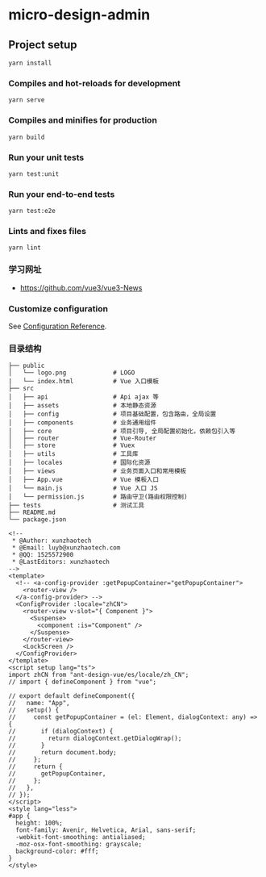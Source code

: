 # micro-design-admin

## Project setup
```
yarn install
```

### Compiles and hot-reloads for development
```
yarn serve
```

### Compiles and minifies for production
```
yarn build
```

### Run your unit tests
```
yarn test:unit
```

### Run your end-to-end tests
```
yarn test:e2e
```

### Lints and fixes files
```
yarn lint
```
### 学习网址
- https://github.com/vue3/vue3-News
### Customize configuration
See [Configuration Reference](https://cli.vuejs.org/config/).

### 目录结构
```
├── public
│   └── logo.png             # LOGO
|   └── index.html           # Vue 入口模板
├── src
│   ├── api                  # Api ajax 等
│   ├── assets               # 本地静态资源
│   ├── config               # 项目基础配置，包含路由，全局设置
│   ├── components           # 业务通用组件
│   ├── core                 # 项目引导, 全局配置初始化，依赖包引入等
│   ├── router               # Vue-Router
│   ├── store                # Vuex
│   ├── utils                # 工具库
│   ├── locales              # 国际化资源
│   ├── views                # 业务页面入口和常用模板
│   ├── App.vue              # Vue 模板入口
│   └── main.js              # Vue 入口 JS
│   └── permission.js        # 路由守卫(路由权限控制)
├── tests                    # 测试工具
├── README.md
└── package.json
```

```vue
<!--
 * @Author: xunzhaotech
 * @Email: luyb@xunzhaotech.com
 * @QQ: 1525572900
 * @LastEditors: xunzhaotech
-->
<template>
  <!-- <a-config-provider :getPopupContainer="getPopupContainer">
    <router-view />
  </a-config-provider> -->
  <ConfigProvider :locale="zhCN">
    <router-view v-slot="{ Component }">
      <Suspense>
        <component :is="Component" />
      </Suspense>
    </router-view>
    <LockScreen />
  </ConfigProvider>
</template>
<script setup lang="ts">
import zhCN from "ant-design-vue/es/locale/zh_CN";
// import { defineComponent } from "vue";

// export default defineComponent({
//   name: "App",
//   setup() {
//     const getPopupContainer = (el: Element, dialogContext: any) => {
//       if (dialogContext) {
//         return dialogContext.getDialogWrap();
//       }
//       return document.body;
//     };
//     return {
//       getPopupContainer,
//     };
//   },
// });
</script>
<style lang="less">
#app {
  height: 100%;
  font-family: Avenir, Helvetica, Arial, sans-serif;
  -webkit-font-smoothing: antialiased;
  -moz-osx-font-smoothing: grayscale;
  background-color: #fff;
}
</style>

```
